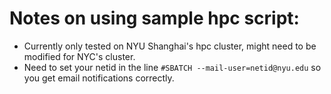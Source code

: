 # Notes on using sample hpc script:
* Currently only tested on NYU Shanghai's hpc cluster, might need to be modified for NYC's cluster.
* Need to set your netid in the line `#SBATCH --mail-user=netid@nyu.edu` so you get email notifications correctly.
